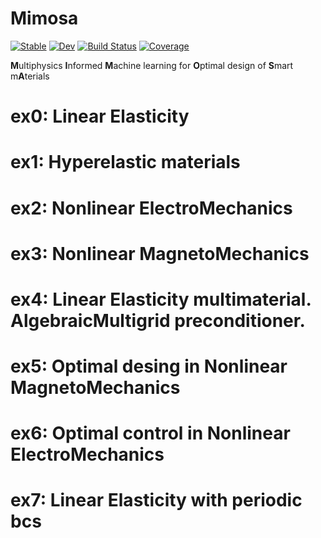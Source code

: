 # Mimosa

[![Stable](https://img.shields.io/badge/docs-stable-blue.svg)](https://jmartfrut.github.io/Mimosa.jl/stable/)
[![Dev](https://img.shields.io/badge/docs-dev-blue.svg)](https://jmartfrut.github.io/Mimosa.jl/dev/)
[![Build Status](https://github.com/jmartfrut/Mimosa.jl/actions/workflows/CI.yml/badge.svg?branch=main)](https://github.com/jmartfrut/Mimosa.jl/actions/workflows/CI.yml?query=branch%3Amain)
[![Coverage](https://codecov.io/gh/jmartfrut/Mimosa.jl/branch/main/graph/badge.svg)](https://codecov.io/gh/jmartfrut/Mimosa.jl)

**M**ultiphysics **I**nformed **M**achine learning for **O**ptimal design of **S**mart m**A**terials


# ex0: Linear Elasticity
# ex1: Hyperelastic materials
# ex2: Nonlinear ElectroMechanics
# ex3: Nonlinear MagnetoMechanics
# ex4: Linear Elasticity multimaterial. AlgebraicMultigrid preconditioner.
# ex5: Optimal desing in Nonlinear MagnetoMechanics 
# ex6: Optimal control in Nonlinear ElectroMechanics 
# ex7: Linear Elasticity with periodic bcs

